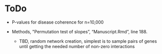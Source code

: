 # ToDo

- P-values for disease coherence for n=10,000

- Methods, "Permutation test of slopes”, “Manuscript.Rmd”, line 188.
    - TBD, random network creation, simplest is to sample pairs of genes until getting the needed number of non-zero interactions


